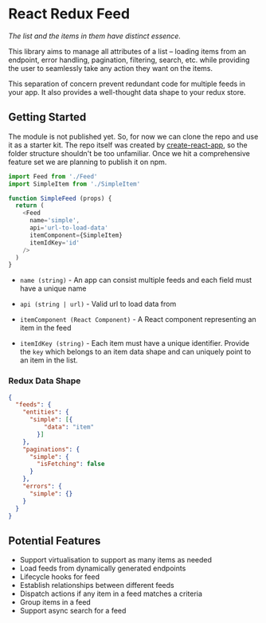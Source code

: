# React Redux Feed

*The list and the items in them have distinct essence.*

This library aims to manage all attributes of a list – loading items from an endpoint, error handling, pagination, filtering, search, etc. while providing the user to seamlessly take any action they want on the items.

This separation of concern prevent redundant code for multiple feeds in your app. It also provides a well-thought data shape to your redux store.

## Getting Started

The module is not published yet. So, for now we can clone the repo and use it as a starter kit. The repo itself was created by [create-react-app](https://github.com/facebookincubator/create-react-app), so the folder structure shouldn't be too unfamiliar. Once we hit a comprehensive feature set we are planning to publish it on npm.

```javascript
import Feed from './Feed'
import SimpleItem from './SimpleItem'

function SimpleFeed (props) {
  return (
    <Feed
      name='simple',
      api='url-to-load-data'
      itemComponent={SimpleItem}
      itemIdKey='id'
    />
  )
}
```

-  `name (string)` - An app can consist multiple feeds and each field must have a unique name

-  `api (string | url)` - Valid url to load data from

-  `itemComponent (React Component)` - A React component representing an item in the feed

-  `itemIdKey (string)` - Each item must have a unique identifier. Provide the `key` which belongs to an item data shape and can uniquely point to an item in the list.

### Redux Data Shape

```json
{
  "feeds": {
    "entities": {
      "simple": [{
          "data": "item"
        }]
    },
    "paginations": {
      "simple": {
        "isFetching": false
      }
    },
    "errors": {
      "simple": {}
    }
  }
}
```

## Potential Features
-  Support virtualisation to support as many items as needed
-  Load feeds from dynamically generated endpoints
-  Lifecycle hooks for feed
-  Establish relationships between different feeds
-  Dispatch actions if any item in a feed matches a criteria
-  Group items in a feed
-  Support async search for a feed
